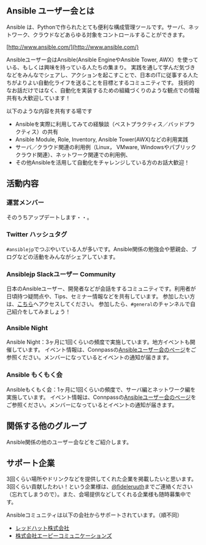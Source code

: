 
## Ansible ユーザー会とは
Ansible は、Pythonで作られたとても便利な構成管理ツールです。サーバ、ネットワーク、クラウドなどあらゆる対象をコントロールすることができます。

[http://www.ansible.com/](http://www.ansible.com/)

Ansibleユーザー会はAnsible(Ansible EngineやAnsible Tower, AWX）を使っている、もしくは興味を持っている人たちの集まり。
実践を通して学んだ気づきなどをみんなでシェアし、アクションを起こすことで、日本のITに従事する人たちがよりよい自動化ライフを送ることを目標とするコミュニティです。
技術的なお話だけではなく、自動化を実装するための組織づくりのような観点での情報共有も大歓迎しています！

以下のような内容を共有する場です
- Ansibleを実際に利用してみての経験談（ベストプラクティス／バッドプラクティス）の共有
- Ansible Module, Role, Inventory, Ansible Tower(AWX)などの利用実践
- サーバ／クラウド関連の利用例（Linux， VMware, Windowsやパブリッククラウド関連）、ネットワーク関連での利用例、
- その他Ansibleを活用して自動化をチャレンジしている方のお話大歓迎！

## 活動内容
### 運営メンバー
そのうちアップデートします・・。

### Twitter ハッシュタグ
`#ansiblejp`でつぶやいている人が多いです。Ansible関係の勉強会や懇親会、ブログなどの活動をみんながシェアしています。

### Ansiblejp Slackユーザー Community
日本のAnsibleユーザー、開発者などが会話をするコミュニティです。利用者が日頃持つ疑問点や、Tips、セミナー情報などを共有しています。
参加したい方は、[こちら](http://bit.ly/ansiblejp-slack)へアクセスしてください。
参加したら、`#general`のチャンネルで自己紹介をしてみましょう！

### Ansible Night
Ansible Night：3ヶ月に1回くらいの頻度で実施しています。地方イベントも開催しています。
イベント情報は、Connpassの[Ansibleユーザー会のページ](https://ansible-users.connpass.com/)をご参照ください。メンバーになっているとイベントの通知が届きます。

### Ansible もくもく会
Ansibleもくもく会：1ヶ月に1回くらいの頻度で、サーバ編とネットワーク編を実施しています。
イベント情報は、Connpassの[Ansibleユーザー会のページ](https://ansible-users.connpass.com/)をご参照ください。メンバーになっているとイベントの通知が届きます。

## 関係する他のグループ
Ansible関係の他のユーザー会などをご紹介します。

## サポート企業
3回くらい場所やドリンクなどを提供してくれた企業を掲載したいと思います。3回くらい貢献したわい！という企業様は、[@fideleruuth](https://twitter.com/fideleruuth)までご連絡ください（忘れてしまうので）。また、会場提供などしてくれる企業様も随時募集中です。

Ansibleコミュニティは以下の会社からサポートされています。（順不同）

- [レッドハット株式会社](https://www.redhat.com/ja/explore/ansible)
- [株式会社エーピーコミュニケーションズ](https://www.ap-com.co.jp/)
